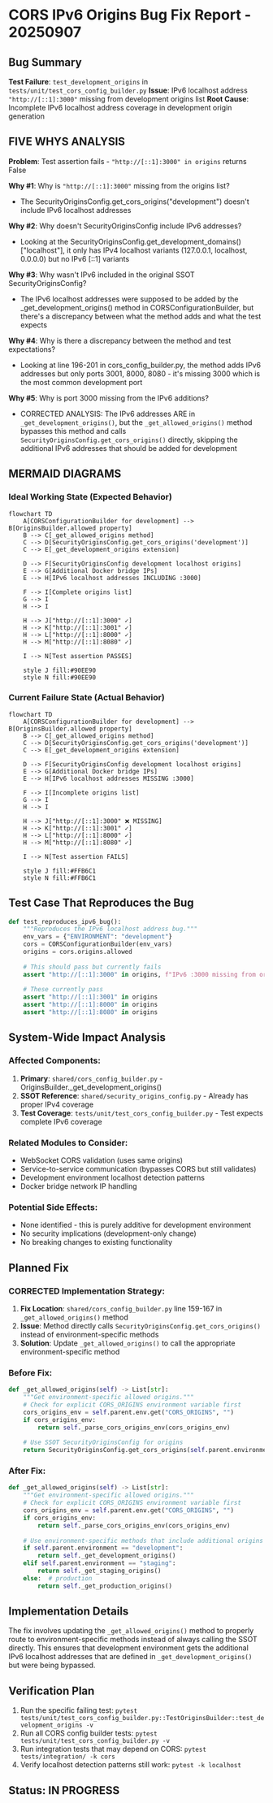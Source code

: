 # CORS IPv6 Origins Bug Fix Report - 20250907

## Bug Summary
**Test Failure**: `test_development_origins` in `tests/unit/test_cors_config_builder.py`
**Issue**: IPv6 localhost address `"http://[::1]:3000"` missing from development origins list
**Root Cause**: Incomplete IPv6 localhost address coverage in development origin generation

## FIVE WHYS ANALYSIS

**Problem**: Test assertion fails - `"http://[::1]:3000" in origins` returns False

**Why #1**: Why is `"http://[::1]:3000"` missing from the origins list?
- The SecurityOriginsConfig.get_cors_origins("development") doesn't include IPv6 localhost addresses

**Why #2**: Why doesn't SecurityOriginsConfig include IPv6 addresses?
- Looking at the SecurityOriginsConfig.get_development_domains()["localhost"], it only has IPv4 localhost variants (127.0.0.1, localhost, 0.0.0.0) but no IPv6 [::1] variants

**Why #3**: Why wasn't IPv6 included in the original SSOT SecurityOriginsConfig?
- The IPv6 localhost addresses were supposed to be added by the _get_development_origins() method in CORSConfigurationBuilder, but there's a discrepancy between what the method adds and what the test expects

**Why #4**: Why is there a discrepancy between the method and test expectations?
- Looking at line 196-201 in cors_config_builder.py, the method adds IPv6 addresses but only ports 3001, 8000, 8080 - it's missing 3000 which is the most common development port

**Why #5**: Why is port 3000 missing from the IPv6 additions?
- CORRECTED ANALYSIS: The IPv6 addresses ARE in `_get_development_origins()`, but the `_get_allowed_origins()` method bypasses this method and calls `SecurityOriginsConfig.get_cors_origins()` directly, skipping the additional IPv6 addresses that should be added for development

## MERMAID DIAGRAMS

### Ideal Working State (Expected Behavior)
```mermaid
flowchart TD
    A[CORSConfigurationBuilder for development] --> B[OriginsBuilder.allowed property]
    B --> C[_get_allowed_origins method]
    C --> D[SecurityOriginsConfig.get_cors_origins('development')]
    C --> E[_get_development_origins extension]
    
    D --> F[SecurityOriginsConfig development localhost origins]
    E --> G[Additional Docker bridge IPs]
    E --> H[IPv6 localhost addresses INCLUDING :3000]
    
    F --> I[Complete origins list]
    G --> I
    H --> I
    
    H --> J["http://[::1]:3000" ✓]
    H --> K["http://[::1]:3001" ✓]
    H --> L["http://[::1]:8000" ✓]
    H --> M["http://[::1]:8080" ✓]
    
    I --> N[Test assertion PASSES]
    
    style J fill:#90EE90
    style N fill:#90EE90
```

### Current Failure State (Actual Behavior)
```mermaid
flowchart TD
    A[CORSConfigurationBuilder for development] --> B[OriginsBuilder.allowed property]
    B --> C[_get_allowed_origins method]
    C --> D[SecurityOriginsConfig.get_cors_origins('development')]
    C --> E[_get_development_origins extension]
    
    D --> F[SecurityOriginsConfig development localhost origins]
    E --> G[Additional Docker bridge IPs]
    E --> H[IPv6 localhost addresses MISSING :3000]
    
    F --> I[Incomplete origins list]
    G --> I
    H --> I
    
    H --> J["http://[::1]:3000" ❌ MISSING]
    H --> K["http://[::1]:3001" ✓]
    H --> L["http://[::1]:8000" ✓]
    H --> M["http://[::1]:8080" ✓]
    
    I --> N[Test assertion FAILS]
    
    style J fill:#FFB6C1
    style N fill:#FFB6C1
```

## Test Case That Reproduces the Bug

```python
def test_reproduces_ipv6_bug():
    """Reproduces the IPv6 localhost address bug."""
    env_vars = {"ENVIRONMENT": "development"}
    cors = CORSConfigurationBuilder(env_vars)
    origins = cors.origins.allowed
    
    # This should pass but currently fails
    assert "http://[::1]:3000" in origins, f"IPv6 :3000 missing from origins: {origins}"
    
    # These currently pass
    assert "http://[::1]:3001" in origins
    assert "http://[::1]:8000" in origins
    assert "http://[::1]:8080" in origins
```

## System-Wide Impact Analysis

### Affected Components:
1. **Primary**: `shared/cors_config_builder.py` - OriginsBuilder._get_development_origins()
2. **SSOT Reference**: `shared/security_origins_config.py` - Already has proper IPv4 coverage
3. **Test Coverage**: `tests/unit/test_cors_config_builder.py` - Test expects complete IPv6 coverage

### Related Modules to Consider:
- WebSocket CORS validation (uses same origins)
- Service-to-service communication (bypasses CORS but still validates)
- Development environment localhost detection patterns
- Docker bridge network IP handling

### Potential Side Effects:
- None identified - this is purely additive for development environment
- No security implications (development-only change)
- No breaking changes to existing functionality

## Planned Fix

### CORRECTED Implementation Strategy:
1. **Fix Location**: `shared/cors_config_builder.py` line 159-167 in `_get_allowed_origins()` method
2. **Issue**: Method directly calls `SecurityOriginsConfig.get_cors_origins()` instead of environment-specific methods
3. **Solution**: Update `_get_allowed_origins()` to call the appropriate environment-specific method

### Before Fix:
```python
def _get_allowed_origins(self) -> List[str]:
    """Get environment-specific allowed origins."""
    # Check for explicit CORS_ORIGINS environment variable first
    cors_origins_env = self.parent.env.get("CORS_ORIGINS", "")
    if cors_origins_env:
        return self._parse_cors_origins_env(cors_origins_env)
    
    # Use SSOT SecurityOriginsConfig for origins
    return SecurityOriginsConfig.get_cors_origins(self.parent.environment)  # PROBLEM: Bypasses additional dev origins
```

### After Fix:
```python
def _get_allowed_origins(self) -> List[str]:
    """Get environment-specific allowed origins."""
    # Check for explicit CORS_ORIGINS environment variable first
    cors_origins_env = self.parent.env.get("CORS_ORIGINS", "")
    if cors_origins_env:
        return self._parse_cors_origins_env(cors_origins_env)
    
    # Use environment-specific methods that include additional origins
    if self.parent.environment == "development":
        return self._get_development_origins()
    elif self.parent.environment == "staging":
        return self._get_staging_origins()
    else:  # production
        return self._get_production_origins()
```

## Implementation Details

The fix involves updating the `_get_allowed_origins()` method to properly route to environment-specific methods instead of always calling the SSOT directly. This ensures that development environment gets the additional IPv6 localhost addresses that are defined in `_get_development_origins()` but were being bypassed.

## Verification Plan

1. Run the specific failing test: `pytest tests/unit/test_cors_config_builder.py::TestOriginsBuilder::test_development_origins -v`
2. Run all CORS config builder tests: `pytest tests/unit/test_cors_config_builder.py -v`
3. Run integration tests that may depend on CORS: `pytest tests/integration/ -k cors`
4. Verify localhost detection patterns still work: `pytest -k localhost`

## Status: IN PROGRESS